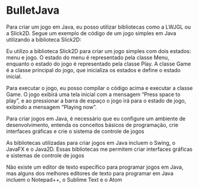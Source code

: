 # BulletJava

Para criar um jogo em Java, eu posso utilizar bibliotecas como a LWJGL ou a Slick2D. Segue um exemplo de código de um jogo simples em Java utilizando a biblioteca Slick2D:

Eu utilizo a biblioteca Slick2D para criar um jogo simples com dois estados: menu e jogo. O estado do menu é representado pela classe Menu, enquanto o estado do jogo é representado pela classe Play. A classe Game é a classe principal do jogo, que inicializa os estados e define o estado inicial.

Para executar o jogo, eu posso compilar o código acima e executar a classe Game. O jogo exibirá uma tela inicial com a mensagem “Press space to play”, e ao pressionar a barra de espaço o jogo irá para o estado de jogo, exibindo a mensagem “Playing now”.

Para criar jogos em Java, é necessário que eu configure um ambiente de desenvolvimento, entenda os conceitos básicos de programação, crie interfaces gráficas e crie o sistema de controle de jogos

As bibliotecas utilizadas para criar jogos em Java incluem o Swing, o JavaFX e o Java2D. Essas bibliotecas me permitem criar interfaces gráficas e sistemas de controle de jogos

Não existe um editor de texto específico para programar jogos em Java, mas alguns dos melhores editores de texto para programar em Java incluem o Notepad++, o Sublime Text e o Atom 
